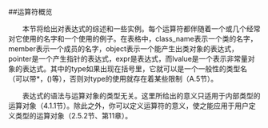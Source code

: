 ##运算符概览

&emsp;&emsp;本节将给出对表达式的综述和一些实例。每个运算符都伴随着一个或几个经常对它使用的名字和一个使用的例子。在表格中，class_name表示一个类的名字，member表示一个成员的名字，object表示一个能产生出类对象的表达式，pointer是一个产生指针的表达式，expr是表达式，而lvalue是一个表示非常量对象的表达式。其中的type如果出现在括号里，它就可以是一个一般性的类型名（可以带\*，()等），否则对type的使用就存在着某些限制（A.5节）。

&emsp;&emsp;表达式的语法与运算对象的类型无关。这里所给出的意义只适用于内部类型的运算对象（4.1.1节）。除此之外，你可以定义运算符的意义，使之能应用于用户定义类型的运算对象（2.5.2节、第11章）。